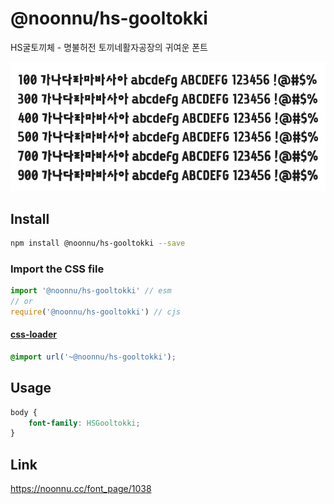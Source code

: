 # @noonnu/hs-gooltokki

HS굴토끼체 - 명불허전 토끼네활자공장의 귀여운 폰트

![example](./example.png)

## Install

```bash
npm install @noonnu/hs-gooltokki --save
```

### Import the CSS file

```js
import '@noonnu/hs-gooltokki' // esm
// or
require('@noonnu/hs-gooltokki') // cjs
```

#### [css-loader](https://github.com/webpack-contrib/css-loader)

```css
@import url('~@noonnu/hs-gooltokki');
```

## Usage

```css
body {
    font-family: HSGooltokki;
}
```

## Link

https://noonnu.cc/font_page/1038
